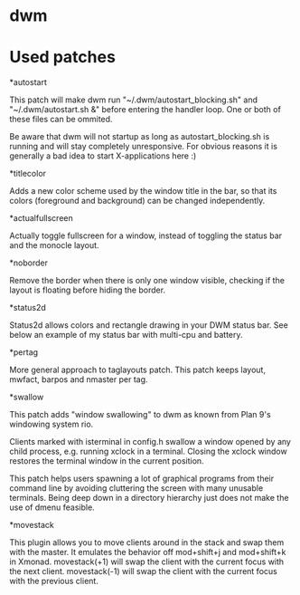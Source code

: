 # dwm

# Used patches
*autostart

This patch will make dwm run "~/.dwm/autostart_blocking.sh" and "~/.dwm/autostart.sh &" before entering the handler loop. One or both of these files can be ommited.

Be aware that dwm will not startup as long as autostart_blocking.sh is running and will stay completely unresponsive. For obvious reasons it is generally a bad idea to start X-applications here :)

*titlecolor

Adds a new color scheme used by the window title in the bar, so that its colors (foreground and background) can be changed independently.

*actualfullscreen

Actually toggle fullscreen for a window, instead of toggling the status bar and the monocle layout.

*noborder

Remove the border when there is only one window visible, checking if the layout is floating before hiding the border.

*status2d

Status2d allows colors and rectangle drawing in your DWM status bar. See below an example of my status bar with multi-cpu and battery.

*pertag

More general approach to taglayouts patch. This patch keeps layout, mwfact, barpos and nmaster per tag.

*swallow

This patch adds "window swallowing" to dwm as known from Plan 9's windowing system rio.

Clients marked with isterminal in config.h swallow a window opened by any child process, e.g. running xclock in a terminal. Closing the xclock window restores the terminal window in the current position.

This patch helps users spawning a lot of graphical programs from their command line by avoiding cluttering the screen with many unusable terminals. Being deep down in a directory hierarchy just does not make the use of dmenu feasible.

*movestack

This plugin allows you to move clients around in the stack and swap them with the master. It emulates the behavior off mod+shift+j and mod+shift+k in Xmonad. movestack(+1) will swap the client with the current focus with the next client. movestack(-1) will swap the client with the current focus with the previous client.